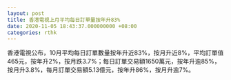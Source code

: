 ```yaml
---
layout: post
title: 香港電視上月平均每日訂單量按年升83%
date: 2020-11-05 18:43:37.000000000 +08:00
categories: rthk
---
```


香港電視公布，10月平均每日訂單數量按年升近83%，按月升近8%，平均訂單值465元，按年升2%，按月跌3.7%；每日訂單交易額1650萬元，按年升逾85%，按月升3.8%，每月訂單交易額5.13億元，按年升86%，按月升逾7%。
